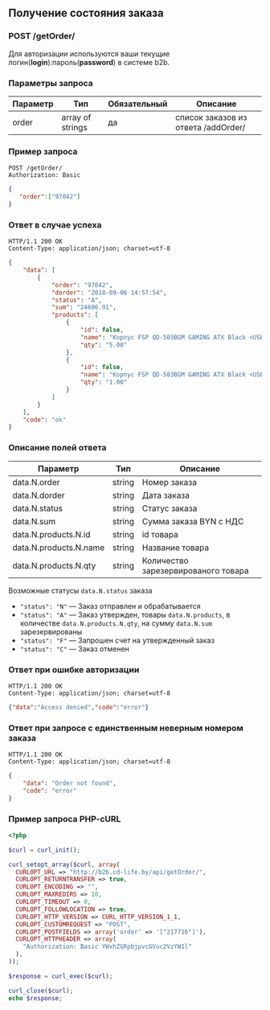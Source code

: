 ## Получение состояния заказа

### POST /getOrder/

Для авторизации используются ваши текущие логин(**login**):пароль(**password**) в системе b2b.

### Параметры запроса

|Параметр|Тип|Обязательный|Описание|
|---|---|---|---|
| order | array of strings | да | список заказов из ответа /addOrder/ |

### Пример запроса

```http
POST /getOrder/
Authorization: Basic
```
```json
{
   "order":["97042"]
}
```

### Ответ в случае успеха

```http
HTTP/1.1 200 OK
Content-Type: application/json; charset=utf-8
```
```json
{
    "data": [
        {
            "order": "97042",
            "dorder": "2018-09-06 14:57:54",
            "status": "A",
            "sum": "24606.91",
            "products": [
                {
                    "id": false,
                    "name": "Корпус FSP QD-503BGM GAMING ATX Black <USB3.0*1,USB2.0*2,HDA,2*5.25'ext/2*3.5'+2*2.5'int,7*FHFL,12cm reafan,0.5mm,MB=245mm,VGA=350mm,CPUfan=160mm,Window,L=435,W=190,H=465// +PSU QD550 80+>",
                    "qty": "5.00"
                },
                {
                    "id": false,
                    "name": "Корпус FSP QD-503BGM GAMING ATX Black <USB3.0*1,USB2.0*2,HDA,2*5.25'ext/2*3.5'+2*2.5'int,7*FHFL,12cm reafan,0.5mm,MB=245mm,VGA=350mm,CPUfan=160mm,Window,L=435,W=190,H=465// noPSU>",
                    "qty": "1.00"
                }
            ]
        }
    ],
    "code": "ok"
}
```

### Описание полей ответа

|Параметр|Тип|Описание|
|---|---|---|
| data.N.order | string | Номер заказа |
| data.N.dorder | string | Дата заказа |
| data.N.status | string | Статус заказа |
| data.N.sum | string | Сумма заказа BYN c НДС |
| data.N.products.N.id | string | id товара |
| data.N.products.N.name | string | Название товара |
| data.N.products.N.qty | string | Количество зарезервированого товара |

Возможные статусы `data.N.status` заказа

- `"status": "N"` — Заказ отправлен и обрабатывается
- `"status": "A"` — Заказ утвержден, товары `data.N.products`, в количестве `data.N.products.N.qty`, на сумму `data.N.sum` зарезервированы
- `"status": "F"` — Запрошен счет на утвержденный заказ
- `"status": "C"` — Заказ отменен

### Ответ при ошибке авторизации

```http
HTTP/1.1 200 OK
Content-Type: application/json; charset=utf-8
```
```json
{"data":"Access denied","code":"error"}
```

### Ответ при запросе с единственным неверным номером заказа

```http
HTTP/1.1 200 OK
Content-Type: application/json; charset=utf-8
```
```json
{
    "data": "Order not found",
    "code": "error"
}
```
### Пример запроса PHP-cURL

```php
<?php

$curl = curl_init();

curl_setopt_array($curl, array(
  CURLOPT_URL => "http://b2b.cd-life.by/api/getOrder/",
  CURLOPT_RETURNTRANSFER => true,
  CURLOPT_ENCODING => "",
  CURLOPT_MAXREDIRS => 10,
  CURLOPT_TIMEOUT => 0,
  CURLOPT_FOLLOWLOCATION => true,
  CURLOPT_HTTP_VERSION => CURL_HTTP_VERSION_1_1,
  CURLOPT_CUSTOMREQUEST => "POST",
  CURLOPT_POSTFIELDS => array('order' => '["217716"]'),
  CURLOPT_HTTPHEADER => array(
    "Authorization: Basic YWxhZGRpbjpvcGVuc2VzYW1l"
  ),
));

$response = curl_exec($curl);

curl_close($curl);
echo $response;

```
